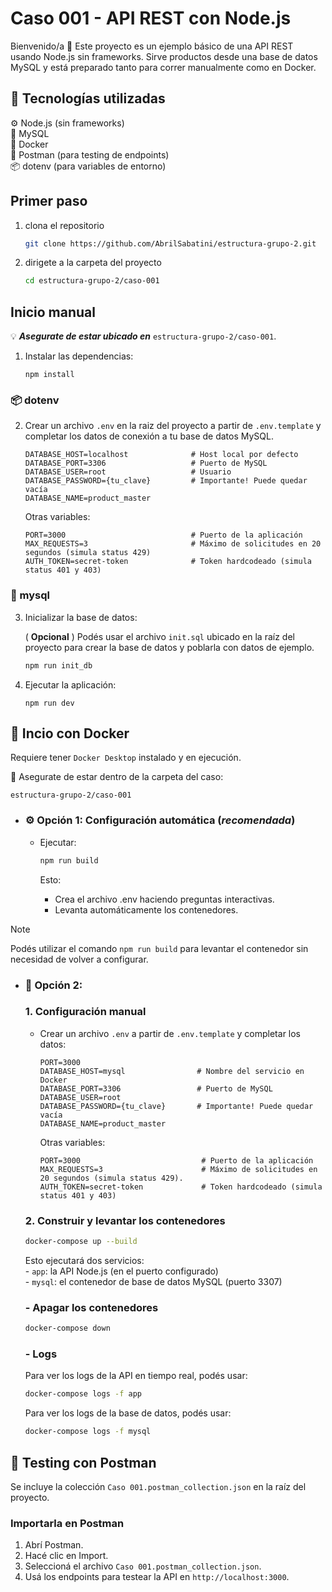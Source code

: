 
# Caso 001 - API REST con Node.js

Bienvenido/a 👋
Este proyecto es un ejemplo básico de una API REST usando Node.js sin frameworks.
Sirve productos desde una base de datos MySQL y está preparado tanto para correr manualmente como en Docker.
               
## 🧰 Tecnologías utilizadas
⚙️ Node.js (sin frameworks)  
🐬 MySQL  
🐳 Docker  
🧪 Postman (para testing de endpoints)  
📦 dotenv (para variables de entorno)  

## Primer paso

1. clona el repositorio 
    ```bash
    git clone https://github.com/AbrilSabatini/estructura-grupo-2.git 
    ```
2. dirigete a la carpeta del proyecto   
    
    ```bash
    cd estructura-grupo-2/caso-001
    ```

## Inicio manual
💡 ***Asegurate de estar ubicado en*** `estructura-grupo-2/caso-001`.  

1. Instalar las dependencias:

    ```
    npm install
    ```
### 📦 dotenv
2. Crear un archivo `.env` en la raiz del proyecto a partir de `.env.template` y completar los datos de conexión a tu base de datos MySQL.
    ``` .env
   DATABASE_HOST=localhost              # Host local por defecto
   DATABASE_PORT=3306                   # Puerto de MySQL 
   DATABASE_USER=root                   # Usuario 
   DATABASE_PASSWORD={tu_clave}         # Importante! Puede quedar vacía   
   DATABASE_NAME=product_master       
   ```

   Otras variables:
   ``` .env
   PORT=3000                            # Puerto de la aplicación
   MAX_REQUESTS=3                       # Máximo de solicitudes en 20 segundos (simula status 429)
   AUTH_TOKEN=secret-token              # Token hardcodeado (simula status 401 y 403)
   ```
### 🐬 mysql
3. Inicializar la base de datos:

    ( **Opcional** ) Podés usar el archivo `init.sql` ubicado en la raíz del proyecto para crear la base de datos y poblarla con datos de ejemplo.  
    ```bash
    npm run init_db 
    ```
4. Ejecutar la aplicación:

    ```
    npm run dev
    ```
    
## 🐳 Incio con Docker
Requiere tener `Docker Desktop` instalado y en ejecución.  
  
📁 Asegurate de estar dentro de la carpeta del caso:

    estructura-grupo-2/caso-001
    
- ### ⚙️ Opción 1: Configuración automática (***recomendada***)   

    - Ejecutar: 
    
       ```bash
       npm run build
       ```
       Esto:   
        - Crea el archivo .env haciendo preguntas interactivas.  
        - Levanta automáticamente los contenedores.    
  
> [!NOTE]
> Podés utilizar el comando `npm run build` para levantar el contenedor sin necesidad de volver a configurar.
         
- ### 📝 Opción 2: 
    ### 1. Configuración manual
   
    - Crear un archivo `.env` a partir de `.env.template` y completar los datos:  
        ``` .env
        PORT=3000
        DATABASE_HOST=mysql                # Nombre del servicio en Docker
        DATABASE_PORT=3306                 # Puerto de MySQL 
        DATABASE_USER=root                 
        DATABASE_PASSWORD={tu_clave}       # Importante! Puede quedar vacía  
        DATABASE_NAME=product_master       
        ```

        Otras variables:
        ``` .env
        PORT=3000                           # Puerto de la aplicación
        MAX_REQUESTS=3                      # Máximo de solicitudes en 20 segundos (simula status 429). 
        AUTH_TOKEN=secret-token             # Token hardcodeado (simula status 401 y 403)
        ```
    ### 2. Construir y levantar los contenedores 
    ```bash
    docker-compose up --build
    ```
    Esto ejecutará dos servicios:  
        - `app`: la API Node.js (en el puerto configurado)  
        - `mysql`: el contenedor de base de datos MySQL (puerto 3307)   

    ### - Apagar los contenedores  
    ```bash
    docker-compose down
    ```

    ### - Logs  
    Para ver los logs de la API en tiempo real, podés usar:
    ```bash
    docker-compose logs -f app
    ```

    Para ver los logs de la base de datos, podés usar:  
    ```bash
    docker-compose logs -f mysql
    ```

## 🧪 Testing con Postman
Se incluye la colección `Caso 001.postman_collection.json` en la raíz del proyecto.

### Importarla en Postman
1. Abrí Postman.  
2. Hacé clic en Import.  
3. Seleccioná el archivo `Caso 001.postman_collection.json`.  
4. Usá los endpoints para testear la API en `http://localhost:3000`.  
